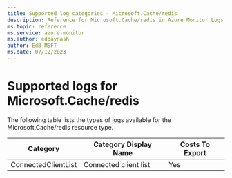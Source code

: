 ```yaml
---
title: Supported log categories - Microsoft.Cache/redis
description: Reference for Microsoft.Cache/redis in Azure Monitor Logs.
ms.topic: reference
ms.service: azure-monitor
ms.author: edbaynash
author: EdB-MSFT
ms.date: 07/12/2023
---
```

# Supported logs for Microsoft.Cache/redis  
<!-- Data source : naam-->


  The following table lists the types of logs available for the Microsoft.Cache/redis resource type.

|Category|Category Display Name|Costs To Export|
|---|---|---|
|ConnectedClientList |Connected client list |Yes |


<!--Gen Date:  Wed Jul 12 2023 17:59:09 GMT+0300 (Israel Daylight Time)-->